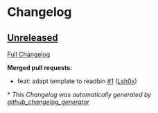 # Changelog

## [Unreleased](https://github.com/Lsh0x/readbin/tree/HEAD)

[Full Changelog](https://github.com/Lsh0x/readbin/compare/ab5a66e560795f271930b42d189dd54b43171b52...HEAD)

**Merged pull requests:**

- feat: adapt template to readbin [\#1](https://github.com/Lsh0x/readbin/pull/1) ([Lsh0x](https://github.com/Lsh0x))



\* *This Changelog was automatically generated by [github_changelog_generator](https://github.com/github-changelog-generator/github-changelog-generator)*
